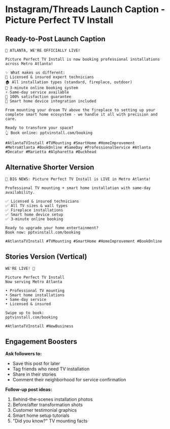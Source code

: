 # Instagram/Threads Launch Caption - Picture Perfect TV Install

## Ready-to-Post Launch Caption

```
🚀 ATLANTA, WE'RE OFFICIALLY LIVE! 

Picture Perfect TV Install is now booking professional installations across Metro Atlanta!

✨ What makes us different:
🔧 Licensed & insured expert technicians  
🏠 All installation types (standard, fireplace, outdoor)
📱 3-minute online booking system
⚡ Same-day service available
💯 100% satisfaction guarantee
🎯 Smart home device integration included

From mounting your dream TV above the fireplace to setting up your complete smart home ecosystem - we handle it all with precision and care.

Ready to transform your space? 
👆 Book online: pptvinstall.com/booking

#AtlantaTVInstall #TVMounting #SmartHome #HomeImprovement #MetroAtlanta #BookOnline #SameDay #ProfessionalService #Atlanta #Decatur #Marietta #Alpharetta #Buckhead
```

## Alternative Shorter Version

```
🚀 BIG NEWS: Picture Perfect TV Install is LIVE in Metro Atlanta!

Professional TV mounting + smart home installation with same-day availability.

✅ Licensed & insured technicians
✅ All TV sizes & wall types  
✅ Fireplace installations
✅ Smart home device setup
✅ 3-minute online booking

Ready to upgrade your home entertainment?
Book now: pptvinstall.com/booking

#AtlantaTVInstall #TVMounting #SmartHome #HomeImprovement #BookOnline
```

## Stories Version (Vertical)

```
WE'RE LIVE! 🚀

Picture Perfect TV Install
Now serving Metro Atlanta

• Professional TV mounting
• Smart home installations  
• Same-day service
• Licensed & insured

Swipe up to book:
pptvinstall.com/booking

#AtlantaTVInstall #NewBusiness
```

## Engagement Boosters

**Ask followers to:**
- Save this post for later
- Tag friends who need TV installation
- Share in their stories
- Comment their neighborhood for service confirmation

**Follow-up post ideas:**
1. Behind-the-scenes installation photos
2. Before/after transformation shots  
3. Customer testimonial graphics
4. Smart home setup tutorials
5. "Did you know?" TV mounting facts